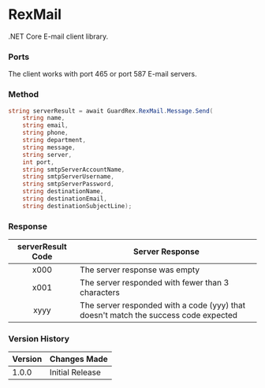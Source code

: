 # RexMail
.NET Core E-mail client library.

### Ports
The client works with port 465 or port 587 E-mail servers.

### Method
```c#
string serverResult = await GuardRex.RexMail.Message.Send(
    string name, 
    string email, 
    string phone, 
    string department, 
    string message, 
    string server, 
    int port, 
    string smtpServerAccountName, 
    string smtpServerUsername, 
    string smtpServerPassword, 
    string destinationName, 
    string destinationEmail, 
    string destinationSubjectLine);
```

### Response

| serverResult Code | Server Response                                                                     |
|:-----------------:| ----------------------------------------------------------------------------------- |
| x000              | The server response was empty                                                       |
| x001              | The server responded with fewer than 3 characters                                   |
| xyyy              | The server responded with a code (yyy) that doesn't match the success code expected |

### Version History
Version | Changes Made
------- | ------------
1.0.0   | Initial Release
